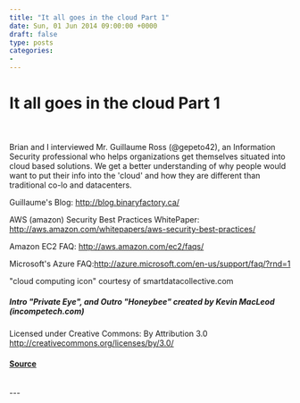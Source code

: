 ```yaml
---
title: "It all goes in the cloud Part 1"
date: Sun, 01 Jun 2014 09:00:00 +0000
draft: false
type: posts
categories: 
- 
---
```

# It all goes in the cloud Part 1

<br/>

<br/>
Brian and I interviewed Mr. Guillaume Ross (@gepeto42), an Information Security professional who helps organizations get themselves situated into cloud based solutions. We get a better understanding of why people would want to put their info into the 'cloud' and how they are different than traditional co-lo and datacenters.

Guillaume's Blog: http://blog.binaryfactory.ca/

AWS (amazon) Security Best Practices WhitePaper: http://aws.amazon.com/whitepapers/aws-security-best-practices/

Amazon EC2 FAQ: http://aws.amazon.com/ec2/faqs/

Microsoft's Azure FAQ:http://azure.microsoft.com/en-us/support/faq/?rnd=1

"cloud computing icon" courtesy of smartdatacollective.com

##### Intro "Private Eye", and Outro "Honeybee" created by Kevin MacLeod (incompetech.com)   
Licensed under Creative Commons: By Attribution 3.0  
http://creativecommons.org/licenses/by/3.0/

#### [Source](http://brakeingsecurity.com/it-all-goes-in-the-cloud)

<br/>
---
